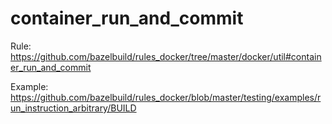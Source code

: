 
# container_run_and_commit

Rule:
https://github.com/bazelbuild/rules_docker/tree/master/docker/util#container_run_and_commit

Example:
https://github.com/bazelbuild/rules_docker/blob/master/testing/examples/run_instruction_arbitrary/BUILD